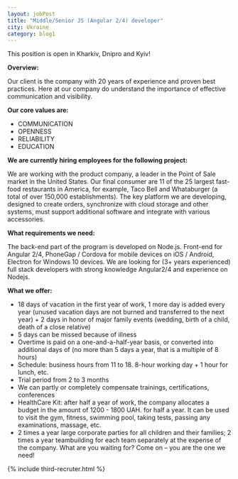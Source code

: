 ```yaml
---
layout: jobPost
title: "Middle/Senior JS (Angular 2/4) developer"
city: Ukraine
category: blog1
---
```


This position is open in Kharkiv, Dnipro and Kyiv!

**Overview:**

Our client is the company with 20 years of experience and proven best practices. Here at our company do understand the importance of effective communication and visibility.

**Our core values are:**

- COMMUNICATION
- OPENNESS
- RELIABILITY
- EDUCATION

**We are currently hiring employees for the following project:**

We are working with the product company, a leader in the Point of Sale market in the United States. Our final consumer are 11 of the 25 largest fast-food restaurants in America, for example, Taco Bell and Whataburger (a total of over 150,000 establishments). The key platform we are developing, designed to create orders, synchronize with cloud storage and other systems, must support additional software and integrate with various accessories.

**What requirements we need:**

The back-end part of the program is developed on Node.js. Front-end for Angular 2/4, PhoneGap / Cordova for mobile devices on iOS / Android, Electron for Windows 10 devices. We are looking for (3+ years experienced) full stack developers with strong knowledge Angular2/4 and experience on Nodejs.

**What we offer:**

- 18 days of vacation in the first year of work, 1 more day is added every year (unused vacation days are not burned and transferred to the next year) + 2 days in honor of major family events (wedding, birth of a child, death of a close relative)
- 5 days can be missed because of illness
- Overtime is paid on a one-and-a-half-year basis, or converted into additional days of (no more than 5 days a year, that is a multiple of 8 hours)
- Schedule: business hours from 11 to 18. 8-hour working day + 1 hour for lunch, etc.
- Trial period from 2 to 3 months
- We can partly or completely compensate trainings, certifications, conferences
- HealthCare Kit: after half a year of work, the company allocates a budget in the amount of 1200 - 1800 UAH. for half a year. It can be used to visit the gym, fitness, swimming pool, taking tests, passing any examinations, massage, etc.
- 2 times a year large corporate parties for all children and their families; 2 times a year teambuilding for each team separately at the expense of the company.
What are you waiting for? Come on – you are the one we need!

{% include third-recruter.html %}